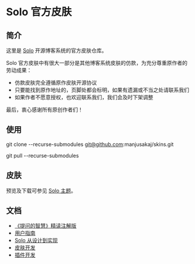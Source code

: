 # Solo 官方皮肤

## 简介

这里是 [Solo](https://github.com/88250/solo) 开源博客系统的官方皮肤仓库。

Solo 官方皮肤中有很大一部分是其他博客系统皮肤的仿款，为充分尊重原作者的劳动成果：

* 仿款皮肤完全遵循原作皮肤开源协议
* 只要能找到原作地址的，页脚处都会标明，如果有遗漏或不当之处请联系我们
* 如果作者不愿意授权，也欢迎联系我们，我们会及时下架调整

最后，衷心感谢所有原创作者们！


## 使用

git clone --recurse-submodules git@github.com:manjusakaj/skins.git

git pull --recurse-submodules
## 皮肤

预览及下载可参见 [Solo 主题](https://solo.b3log.org/#themes)。

## 文档

* [《提问的智慧》精读注解版](https://hacpai.com/article/1536377163156)
* [用户指南](https://hacpai.com/article/1492881378588)
* [Solo 从设计到实现](https://hacpai.com/article/1537690756242)
* [皮肤开发](https://hacpai.com/article/1493814851007)
* [插件开发](https://docs.google.com/document/pub?id=15H7Q3EBo-44v61Xp_epiYY7vK_gPJLkQaT7T1gkE64w&pli=1)
